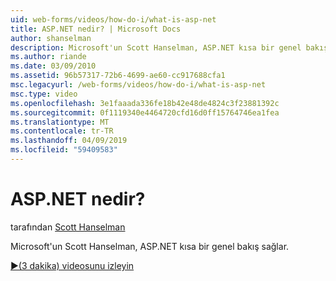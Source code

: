 ```yaml
---
uid: web-forms/videos/how-do-i/what-is-asp-net
title: ASP.NET nedir? | Microsoft Docs
author: shanselman
description: Microsoft'un Scott Hanselman, ASP.NET kısa bir genel bakış sağlar.
ms.author: riande
ms.date: 03/09/2010
ms.assetid: 96b57317-72b6-4699-ae60-cc917688cfa1
msc.legacyurl: /web-forms/videos/how-do-i/what-is-asp-net
msc.type: video
ms.openlocfilehash: 3e1faaada336fe18b42e48de4824c3f23881392c
ms.sourcegitcommit: 0f1119340e4464720cfd16d0ff15764746ea1fea
ms.translationtype: MT
ms.contentlocale: tr-TR
ms.lasthandoff: 04/09/2019
ms.locfileid: "59409583"
---
```

# <a name="what-is-aspnet"></a>ASP.NET nedir?

tarafından [Scott Hanselman](https://github.com/shanselman)

Microsoft'un Scott Hanselman, ASP.NET kısa bir genel bakış sağlar.

[&#9654;(3 dakika) videosunu izleyin](https://channel9.msdn.com/Blogs/ASP-NET-Site-Videos/what-is-asp-net)
